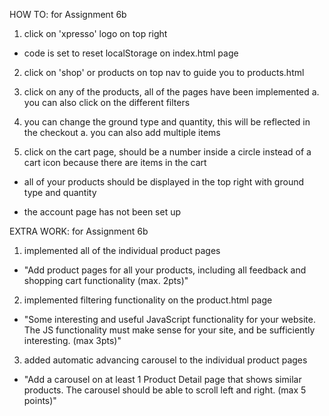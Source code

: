HOW TO: for Assignment 6b 
1. click on 'xpresso' logo on top right
- code is set to reset localStorage on index.html page

2. click on 'shop' or products on top nav to guide you to products.html

3. click on any of the products, all of the pages have been implemented
a. you can also click on the different filters

4. you can change the ground type and quantity, this will be reflected in the checkout
a. you can also add multiple items

5. click on the cart page, should be a number inside a circle instead of a cart icon because there are items in the cart
- all of your products should be displayed in the top right with ground type and quantity

- the account page has not been set up

EXTRA WORK: for Assignment 6b 
1. implemented all of the individual product pages
- "Add product pages for all your products, including all feedback and shopping cart functionality (max. 2pts)"

2. implemented filtering functionality on the product.html page
- "Some interesting and useful JavaScript functionality for your website. The JS functionality must make sense for your site, and be sufficiently interesting. (max 3pts)"

3. added automatic advancing carousel to the individual product pages
- "Add a carousel on at least 1 Product Detail page that shows similar products. The carousel should be able to scroll left and right. (max 5 points)"